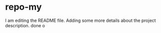 # repo-my

I am editing the README file. Adding some more details about the project description.
done
o

